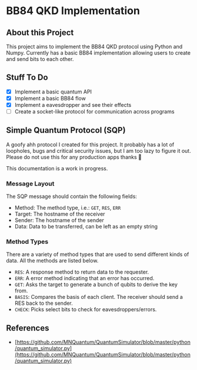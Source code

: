 # BB84 QKD Implementation

## About this Project

This project aims to implement the BB84 QKD protocol using Python and Numpy.
Currently has a basic BB84 implementation allowing users to create and send bits to each other.

## Stuff To Do

- [x] Implement a basic quantum API
- [x] Implement a basic BB84 flow
- [x] Implement a eavesdropper and see their effects
- [ ] Create a socket-like protocol for communication across programs

## Simple Quantum Protocol (SQP)

A goofy ahh protocol I created for this project. It probably has a lot of
loopholes, bugs and critical security issues, but I am too lazy to figure it out.
Please do not use this for any production apps thanks 🙏

This documentation is a work in progress.

### Message Layout

The SQP message should contain the following fields:

- Method: The method type, i.e.: `GET`, `RES`, `ERR`
- Target: The hostname of the receiver
- Sender: The hostname of the sender
- Data: Data to be transferred, can be left as an empty string

### Method Types

There are a variety of method types that are used to send different kinds of data.
All the methods are listed below.

- `RES`: A response method to return data to the requester.
- `ERR`: A error method indicating that an error has occurred.
- `GET`: Asks the target to generate a bunch of qubits to derive the key from.
- `BASIS`: Compares the basis of each client. The receiver should send a RES back to the sender.
- `CHECK`: Picks select bits to check for eavesdroppers/errors.

## References

- [https://github.com/MNQuantum/QuantumSimulator/blob/master/python/quantum_simulator.py](https://github.com/MNQuantum/QuantumSimulator/blob/master/python/quantum_simulator.py)
